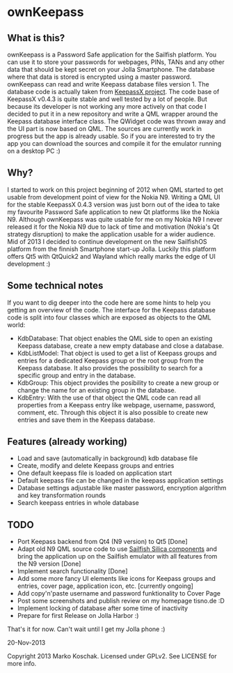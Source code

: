 ownKeepass
==========

What is this?
-------------

ownKeepass is a Password Safe application for the Sailfish platform. You can use it to store your passwords for webpages, PINs, TANs and any other data that should be kept secret on your Jolla Smartphone. The database where that data is stored is encrypted using a master password. ownKeepass can read and write Keepass database files version 1. The database code is actually taken from [KeepassX project][1]. The code base of KeepassX v0.4.3 is quite stable and well tested by a lot of people. But because its developer is not working any more actively on that code I decided to put it in a new repository and write a QML wrapper around the Keepass database interface class. The QWidget code was thrown away and the UI part is now based on QML. The sources are currently work in progress but the app is already usable. So if you are interested to try the app you can download the sources and compile it for the emulator running on a desktop PC :)

Why?
----

I started to work on this project beginning of 2012 when QML started to get usable from development point of view for the Nokia N9. Writing a QML UI for the stable KeepassX 0.4.3 version was just born out of the idea to take my favourite Password Safe application to new Qt platforms like the Nokia N9. Although ownKeepass was quite usable for me on my Nokia N9 I never released it for the Nokia N9 due to lack of time and motivation (Nokia's Qt strategy disruption) to make the application usable for a wider audience. Mid of 2013 I decided to continue development on the new SailfishOS platform from the finnish Smartphone start-up Jolla. Luckily this platform offers Qt5 with QtQuick2 and Wayland which really marks the edge of UI development :)

Some technical notes
--------------------

If you want to dig deeper into the code here are some hints to help you getting an overview of the code. The interface for the Keepass database code is split into four classes which are exposed as objects to the QML world:

*   KdbDatabase:
    That object enables the QML side to open an existing Keepass database, create a new empty database and close a database.
*   KdbListModel:
    That object is used to get a list of Keepass groups and entries for a dedicated Keepass group or the root group from the Keepass database. It also provides the possibility to search for a specific group and entry in the database.
*   KdbGroup:
    This object provides the posibility to create a new group or change the name for an existing group in the database.
*   KdbEntry:
    With the use of that object the QML code can read all properties from a Keepass entry like webpage, username, password, comment, etc. Through this object it is also possible to create new entries and save them in the Keepass database.

Features (already working)
--------------------------

*   Load and save (automatically in background) kdb database file
*   Create, modify and delete Keepass groups and entries
*   One default keepass file is loaded on application start
*   Default keepass file can be changed in the keepass application settings
*   Database settings adjustable like master password, encryption algorithm and key transformation rounds
*   Search keepass entries in whole database

TODO
----

*   Port Keepass backend from Qt4 (N9 version) to Qt5 [Done]
*   Adapt old N9 QML source code to use [Sailfish Silica components][2] and bring the application up on the Sailfish emulator with all features from the N9 version [Done]
*   Implement search functionality [Done]
*   Add some more fancy UI elements like icons for Keepass groups and entries, cover page, application icon, etc. [currently ongoing]
*   Add copy'n'paste username and password funktionality to Cover Page
*   Post some screenshots and publish review on my homepage tisno.de :D
*   Implement locking of database after some time of inactivity
*   Prepare for first Release on Jolla Harbor :)

That's it for now. Can't wait until I get my Jolla phone :)

20-Nov-2013

Copyright 2013 Marko Koschak. Licensed under GPLv2. See LICENSE for more info.

[1]: http://www.keepassx.org                                           "KeepassX project homepage"
[2]: https://sailfishos.org/sailfish-silica/sailfish-silica-all.html   "QtQuick Components for Sailfish"
